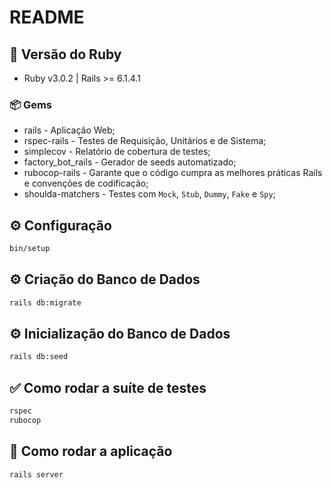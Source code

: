 # README



## 💎 Versão do Ruby

- Ruby v3.0.2 | Rails >= 6.1.4.1

### 📦 Gems

- rails - Aplicação Web;
- rspec-rails - Testes de Requisição, Unitários e de Sistema;
- simplecov - Relatório de cobertura de testes;
- factory_bot_rails - Gerador de seeds automatizado;
- rubocop-rails - Garante que o código cumpra as melhores práticas Rails e convenções de codificação;
- shoulda-matchers - Testes com `Mock`, `Stub`, `Dummy`, `Fake` e `Spy`;

## ⚙️ Configuração

```sh
bin/setup
```

## ⚙️ Criação do Banco de Dados

```sh
rails db:migrate
```

## ⚙️ Inicialização do Banco de Dados

```sh
rails db:seed
```

## ✅ Como rodar a suíte de testes

```sh
rspec
rubocop
```

## 🚀 Como rodar a aplicação

```sh
rails server
```
